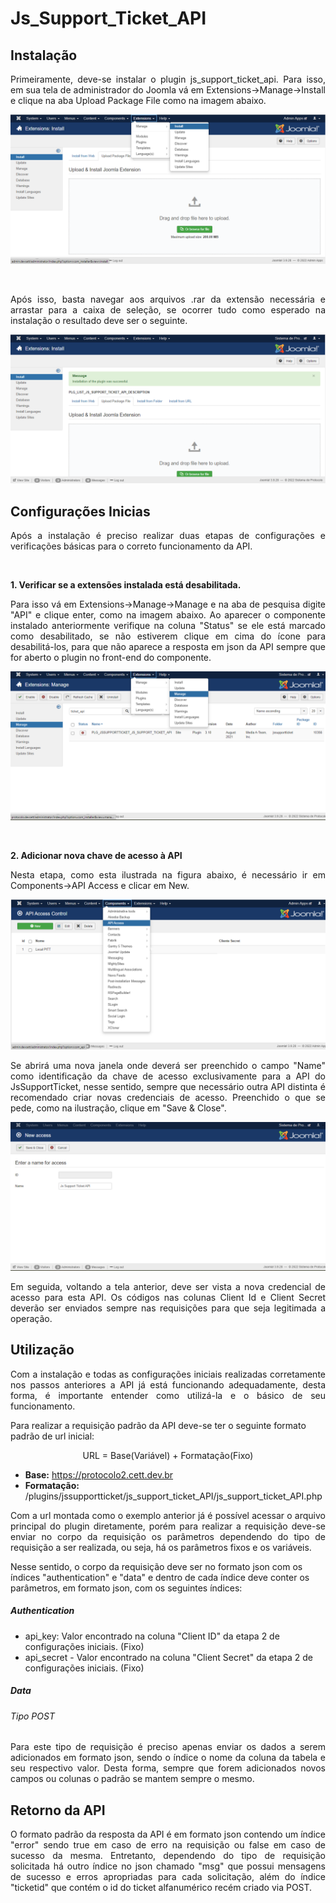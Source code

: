 # Js_Support_Ticket_API

## Instalação

<p style="text-align: justify">Primeiramente, deve-se instalar o plugin js_support_ticket_api. Para isso, em sua tela de administrador do Joomla vá em Extensions->Manage->Install e clique na aba Upload Package File como na imagem abaixo.</p>

![Instalação](Images/1.png)

</br>

<p style="text-align: justify">Após isso, basta navegar aos arquivos .rar da extensão necessária e arrastar para a caixa de seleção, se ocorrer tudo como esperado na instalação o resultado deve ser o seguinte.</p>

![Resultado Instalação](Images/2.png) 

## Configurações Inicias

<p style="text-align: justify">Após a instalação é preciso realizar duas etapas de configurações e verificações básicas para o correto funcionamento da API.</p>

</br>

<b>1. Verificar se a extensões instalada está desabilitada.</b>
<p style="text-align: justify">Para isso vá em Extensions->Manage->Manage e na aba de pesquisa digite "API" e clique enter, como na imagem abaixo. Ao aparecer o componente instalado anteriormente verifique na coluna "Status" se ele está marcado como desabilitado, se não estiverem clique em cima do ícone para desabilitá-los, para que não aparece a resposta em json da API sempre que for aberto o plugin no front-end do componente.</p>

![Verificação de Instalação](Images/3.png)

</br>

<b>2. Adicionar nova chave de acesso à API</b>
<p style="text-align: justify">Nesta etapa, como esta ilustrada na figura abaixo, é necessário ir em Components->API Access e clicar em New.</p>

![Chave de Acesso API](Images/4.png)

<p style="text-align: justify">Se abrirá uma nova janela onde deverá ser preenchido o campo "Name" como identificação da chave de acesso exclusivamente para a API do JsSupportTicket, nesse sentido, sempre que necessário outra API distinta é recomendado criar novas credenciais de acesso. Preenchido o que se pede, como na ilustração, clique em "Save & Close".</p>

![Criação de Chave de Acesso](Images/5.png)

<p style="text-align: justify">Em seguida, voltando a tela anterior, deve ser vista a nova credencial de acesso para esta API. Os códigos nas colunas Client Id e Client Secret deverão ser enviados sempre nas requisições para que seja legitimada a operação.</p>

## Utilização

<p style="text-align: justify"> Com a instalação e todas as configurações iniciais realizadas corretamente nos passos anteriores a API já está funcionando adequadamente, desta forma, é importante entender como utilizá-la e o básico de seu funcionamento.</br>

Para realizar a requisição padrão da API deve-se ter o seguinte formato padrão de url inicial:</p>

<p style="text-align: center">URL = Base(Variável) + Formatação(Fixo)</p>

* <b>Base:</b> https://protocolo2.cett.dev.br
* <b>Formatação:</b> /plugins/jssupportticket/js_support_ticket_API/js_support_ticket_API.php

<p style="text-align: justify">Com a url montada como o exemplo anterior já é possível acessar o arquivo principal do plugin diretamente, porém para realizar a requisição deve-se enviar no corpo da requisição os parâmetros dependendo do tipo de requisição a ser realizada, ou seja, há os parâmetros fixos e os variáveis.

Nesse sentido, o corpo da requisição deve ser no formato json com os índices "authentication" e "data" e dentro de cada índice deve conter os parâmetros, em formato json, com os seguintes índices: </p>

##### Authentication

* api_key: Valor encontrado na coluna "Client ID" da etapa 2 de configurações iniciais. (Fixo)
* api_secret - Valor encontrado na coluna "Client Secret" da etapa 2 de configurações iniciais. (Fixo)

##### Data

###### Tipo POST
<p style="text-align: justify">Para este tipo de requisição é preciso apenas enviar os dados a serem adicionados em formato json, sendo o índice o nome da coluna da tabela e seu respectivo valor. Desta forma, sempre que forem adicionados novos campos ou colunas o padrão se mantem sempre o mesmo.</p>

## Retorno da API
<p style="text-align: justify">O formato padrão da resposta da API é em formato json contendo um índice "error" sendo true em caso de erro na requisição ou false em caso de sucesso da mesma. Entretanto, dependendo do tipo de requisição solicitada há outro índice no json chamado "msg" que possui mensagens de sucesso e erros apropriadas para cada solicitação, além do índice "ticketid" que contém o id do ticket alfanumérico recém criado via POST.</p>